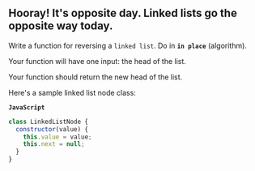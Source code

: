 ## Hooray! It's opposite day. Linked lists go the opposite way today.

Write a function for reversing a `linked list`. Do in __`in place`__ (algorithm).

Your function will have one input: the head of the list.

Your function should return the new head of the list.

Here's a sample linked list node class:

__`JavaScript`__

```js
class LinkedListNode {
  constructor(value) {
    this.value = value;
    this.next = null;
  }
}
```
